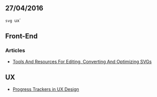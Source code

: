 27/04/2016
----------

`svg `ux` 

## Front-End

### Articles

- [Tools And Resources For Editing, Converting And Optimizing SVGs](https://www.smashingmagazine.com/2016/04/tools-and-resources-for-editing-converting-and-optimizing-svgs/)

## UX

- [Progress Trackers in UX Design](http://babich.biz/progress-trackers-in-ux-design/)
 
